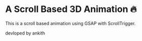 # A Scroll Based 3D Animation 🔥

This is a scroll based animation using GSAP with ScrollTrigger.

devloped by ankith 
